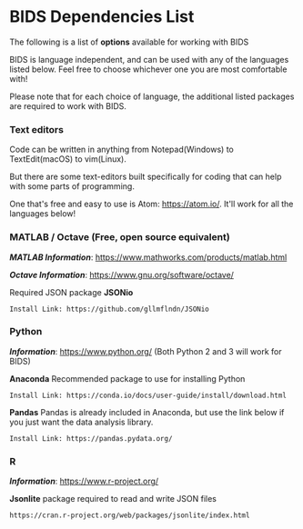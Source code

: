 # BIDS Dependencies List
The following is a list of **options** available for working with BIDS

BIDS is language independent, and can be used with any of the languages listed below. 
Feel free to choose whichever one you are most comfortable with!

Please note that for each choice of language, the additional listed packages are required to work with BIDS.

###  Text editors

Code can be written in anything from Notepad(Windows) to TextEdit(macOS) to vim(Linux).

But there are some text-editors built specifically for coding that can help with some parts of programming.

One that's free and easy to use is Atom: https://atom.io/. It'll work for all the languages below! 



### MATLAB / Octave (Free, open source equivalent)
***MATLAB Information***: https://www.mathworks.com/products/matlab.html 

***Octave Information***: https://www.gnu.org/software/octave/

Required JSON package
**JSONio** 

	Install Link: https://github.com/gllmflndn/JSONio


### Python
***Information***: https://www.python.org/ (Both Python 2 and 3 will work for BIDS)

**Anaconda** Recommended package to use for installing Python

	Install Link: https://conda.io/docs/user-guide/install/download.html 

**Pandas** 
Pandas is already included in Anaconda, but use the link below if you just want the data analysis library.

	Install Link: https://pandas.pydata.org/ 

### R
***Information***: https://www.r-project.org/ 

**Jsonlite** package required to read and write JSON files

	https://cran.r-project.org/web/packages/jsonlite/index.html
